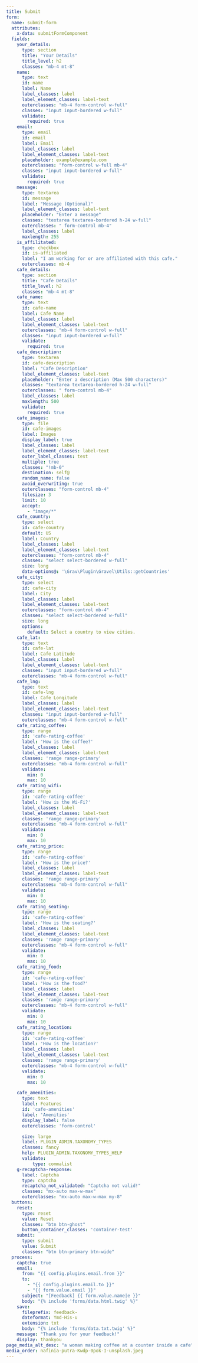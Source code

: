 ```yaml
---
title: Submit
form:
  name: submit-form
  attributes:
    x-data: submitFormComponent
  fields:
    your_details:
      type: section
      title: "Your Details"
      title_level: h2
      classes: "mb-4 mt-8"
    name:
      type: text
      id: name
      label: Name
      label_classes: label
      label_element_classes: label-text
      outerclasses: "mb-4 form-control w-full"
      classes: "input input-bordered w-full"
      validate:
        required: true
    email:
      type: email
      id: email
      label: Email
      label_classes: label
      label_element_classes: label-text
      placeholder: example@example.com
      outerclasses: "form-control w-full mb-4"
      classes: "input input-bordered w-full"
      validate:
        required: true
    message:
      type: textarea
      id: message
      label: "Message (Optional)"
      label_element_classes: label-text
      placeholder: "Enter a message"
      classes: "textarea textarea-bordered h-24 w-full"
      outerclasses: " form-control mb-4"
      label_classes: label
      maxlength: 255
    is_affilitated:
      type: checkbox
      id: is-affiliated
      label: "I am working for or are affiliated with this cafe."
      outerclasses: mb-4
    cafe_details:
      type: section
      title: "Cafe Details"
      title_level: h2
      classes: "mb-4 mt-8"
    cafe_name:
      type: text
      id: cafe-name
      label: Cafe Name
      label_classes: label
      label_element_classes: label-text
      outerclasses: "mb-4 form-control w-full"
      classes: "input input-bordered w-full"
      validate:
        required: true
    cafe_description:
      type: textarea
      id: cafe-description
      label: "Cafe Description"
      label_element_classes: label-text
      placeholder: "Enter a description (Max 500 characters)"
      classes: "textarea textarea-bordered h-24 w-full"
      outerclasses: " form-control mb-4"
      label_classes: label
      maxlength: 500
      validate:
        required: true
    cafe_images:
      type: file
      id: cafe-images
      label: Images
      display_label: true
      label_classes: label
      label_element_classes: label-text
      outer_label_classes: test
      multiple: true
      classes: "!mb-0"
      destination: self@
      random_name: false
      avoid_overwriting: true
      outerclasses: "form-control mb-4"
      filesize: 3
      limit: 10
      accept:
        - "image/*"
    cafe_country:
      type: select
      id: cafe-country
      default: US
      label: Country
      label_classes: label
      label_element_classes: label-text
      outerclasses: "form-control mb-4"
      classes: "select select-bordered w-full"
      size: long
      data-options@: '\Grav\Plugin\Gravel\Utils::getCountries'
    cafe_city:
      type: select
      id: cafe-city
      label: City
      label_classes: label
      label_element_classes: label-text
      outerclasses: "form-control mb-4"
      classes: "select select-bordered w-full"
      size: long
      options:
        default: Select a country to view cities.
    cafe_lat:
      type: text
      id: cafe-lat
      label: Cafe Latitude
      label_classes: label
      label_element_classes: label-text
      classes: "input input-bordered w-full"
      outerclasses: "mb-4 form-control w-full"
    cafe_lng:
      type: text
      id: cafe-lng
      label: Cafe Longitude
      label_classes: label
      label_element_classes: label-text
      classes: "input input-bordered w-full"
      outerclasses: "mb-4 form-control w-full"
    cafe_rating_coffee:
      type: range
      id: 'cafe-rating-coffee'
      label: 'How is the coffee?'
      label_classes: label
      label_element_classes: label-text
      classes: 'range range-primary'
      outerclasses: "mb-4 form-control w-full"
      validate:
        min: 0
        max: 10
    cafe_rating_wifi:
      type: range
      id: 'cafe-rating-coffee'
      label: 'How is the Wi-Fi?'
      label_classes: label
      label_element_classes: label-text
      classes: 'range range-primary'
      outerclasses: "mb-4 form-control w-full"
      validate:
        min: 0
        max: 10
    cafe_rating_price:
      type: range
      id: 'cafe-rating-coffee'
      label: 'How is the price?'
      label_classes: label
      label_element_classes: label-text
      classes: 'range range-primary'
      outerclasses: "mb-4 form-control w-full"
      validate:
        min: 0
        max: 10
    cafe_rating_seating:
      type: range
      id: 'cafe-rating-coffee'
      label: 'How is the seating?'
      label_classes: label
      label_element_classes: label-text
      classes: 'range range-primary'
      outerclasses: "mb-4 form-control w-full"
      validate:
        min: 0
        max: 10
    cafe_rating_food:
      type: range
      id: 'cafe-rating-coffee'
      label: 'How is the food?'
      label_classes: label
      label_element_classes: label-text
      classes: 'range range-primary'
      outerclasses: "mb-4 form-control w-full"
      validate:
        min: 0
        max: 10
    cafe_rating_location:
      type: range
      id: 'cafe-rating-coffee'
      label: 'How is the location?'
      label_classes: label
      label_element_classes: label-text
      classes: 'range range-primary'
      outerclasses: "mb-4 form-control w-full"
      validate:
        min: 0
        max: 10

    cafe_amenities:
      type: text
      label: Features
      id: 'cafe-amenities'
      label: 'Amenities'
      display_label: false
      outerclasses: 'form-control'

      size: large
      label: PLUGIN_ADMIN.TAXONOMY_TYPES
      classes: fancy
      help: PLUGIN_ADMIN.TAXONOMY_TYPES_HELP
      validate:
          type: commalist
    g-recaptcha-response:
      label: Captcha
      type: captcha
      recaptcha_not_validated: "Captcha not valid!"
      classes: "mx-auto max-w-max"
      outerclasses: "mx-auto max-w-max my-8"
  buttons:
    reset:
      type: reset
      value: Reset
      classes: "btn btn-ghost"
      button_container_classes: 'container-test'
    submit:
      type: submit
      value: Submit
      classes: "btn btn-primary btn-wide"
  process:
    captcha: true
    email:
      from: "{{ config.plugins.email.from }}"
      to:
        - "{{ config.plugins.email.to }}"
        - "{{ form.value.email }}"
      subject: "[Feedback] {{ form.value.name|e }}"
      body: "{% include 'forms/data.html.twig' %}"
    save:
      fileprefix: feedback-
      dateformat: Ymd-His-u
      extension: txt
      body: "{% include 'forms/data.txt.twig' %}"
    message: "Thank you for your feedback!"
    display: thankyou
page_media_alt_desc: "a woman making coffee at a counter inside a cafe"
media_order: nafinia-putra-Kwdp-0pok-I-unsplash.jpeg
---
```

